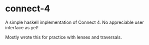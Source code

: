 # connect-4

A simple haskell implementation of Connect 4. No appreciable user interface as yet! 

Mostly wrote this for practice with lenses and traversals.
